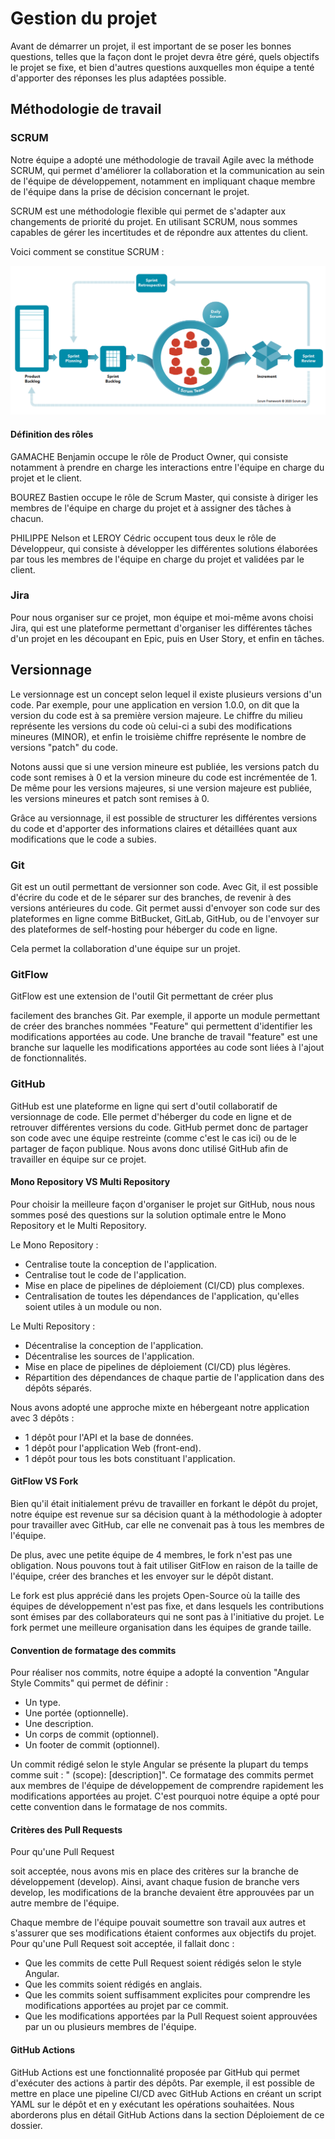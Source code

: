 # Gestion du projet

Avant de démarrer un projet, il est important de se poser les bonnes questions, telles que la façon dont le projet devra être géré, quels objectifs le projet se fixe, et bien d'autres questions auxquelles mon équipe a tenté d'apporter des réponses les plus adaptées possible.

## Méthodologie de travail

### SCRUM

Notre équipe a adopté une méthodologie de travail Agile avec la méthode SCRUM, qui permet d'améliorer la collaboration et la communication au sein de l'équipe de développement, notamment en impliquant chaque membre de l'équipe dans la prise de décision concernant le projet.

SCRUM est une méthodologie flexible qui permet de s'adapter aux changements de priorité du projet. En utilisant SCRUM, nous sommes capables de gérer les incertitudes et de répondre aux attentes du client.

Voici comment se constitue SCRUM :

![](../assets/illu/scrum.png)

#### Définition des rôles

GAMACHE Benjamin occupe le rôle de Product Owner, qui consiste notamment à prendre en charge les interactions entre l'équipe en charge du projet et le client.

BOUREZ Bastien occupe le rôle de Scrum Master, qui consiste à diriger les membres de l'équipe en charge du projet et à assigner des tâches à chacun.

PHILIPPE Nelson et LEROY Cédric occupent tous deux le rôle de Développeur, qui consiste à développer les différentes solutions élaborées par tous les membres de l'équipe en charge du projet et validées par le client.

### Jira

Pour nous organiser sur ce projet, mon équipe et moi-même avons choisi Jira, qui est une plateforme permettant d'organiser les différentes tâches d'un projet en les découpant en Epic, puis en User Story, et enfin en tâches.

## Versionnage

Le versionnage est un concept selon lequel il existe plusieurs versions d'un code. Par exemple, pour une application en version 1.0.0, on dit que la version du code est à sa première version majeure. Le chiffre du milieu représente les versions du code où celui-ci a subi des modifications mineures (MINOR), et enfin le troisième chiffre représente le nombre de versions "patch" du code.

Notons aussi que si une version mineure est publiée, les versions patch du code sont remises à 0 et la version mineure du code est incrémentée de 1. De même pour les versions majeures, si une version majeure est publiée, les versions mineures et patch sont remises à 0.

Grâce au versionnage, il est possible de structurer les différentes versions du code et d'apporter des informations claires et détaillées quant aux modifications que le code a subies.

### Git

Git est un outil permettant de versionner son code. Avec Git, il est possible d'écrire du code et de le séparer sur des branches, de revenir à des versions antérieures du code. Git permet aussi d'envoyer son code sur des plateformes en ligne comme BitBucket, GitLab, GitHub, ou de l'envoyer sur des plateformes de self-hosting pour héberger du code en ligne.

Cela permet la collaboration d'une équipe sur un projet.

### GitFlow

GitFlow est une extension de l'outil Git permettant de créer plus

facilement des branches Git. Par exemple, il apporte un module permettant de créer des branches nommées "Feature" qui permettent d'identifier les modifications apportées au code. Une branche de travail "feature" est une branche sur laquelle les modifications apportées au code sont liées à l'ajout de fonctionnalités.

### GitHub

GitHub est une plateforme en ligne qui sert d'outil collaboratif de versionnage de code. Elle permet d'héberger du code en ligne et de retrouver différentes versions du code. GitHub permet donc de partager son code avec une équipe restreinte (comme c'est le cas ici) ou de le partager de façon publique. Nous avons donc utilisé GitHub afin de travailler en équipe sur ce projet.

#### Mono Repository VS Multi Repository

Pour choisir la meilleure façon d'organiser le projet sur GitHub, nous nous sommes posé des questions sur la solution optimale entre le Mono Repository et le Multi Repository.

Le Mono Repository :

- Centralise toute la conception de l'application.
- Centralise tout le code de l'application.
- Mise en place de pipelines de déploiement (CI/CD) plus complexes.
- Centralisation de toutes les dépendances de l'application, qu'elles soient utiles à un module ou non.

Le Multi Repository :

- Décentralise la conception de l'application.
- Décentralise les sources de l'application.
- Mise en place de pipelines de déploiement (CI/CD) plus légères.
- Répartition des dépendances de chaque partie de l'application dans des dépôts séparés.

Nous avons adopté une approche mixte en hébergeant notre application avec 3 dépôts :

- 1 dépôt pour l'API et la base de données.
- 1 dépôt pour l'application Web (front-end).
- 1 dépôt pour tous les bots constituant l'application.

#### GitFlow VS Fork

Bien qu'il était initialement prévu de travailler en forkant le dépôt du projet, notre équipe est revenue sur sa décision quant à la méthodologie à adopter pour travailler avec GitHub, car elle ne convenait pas à tous les membres de l'équipe.

De plus, avec une petite équipe de 4 membres, le fork n'est pas une obligation. Nous pouvons tout à fait utiliser GitFlow en raison de la taille de l'équipe, créer des branches et les envoyer sur le dépôt distant.

Le fork est plus apprécié dans les projets Open-Source où la taille des équipes de développement n'est pas fixe, et dans lesquels les contributions sont émises par des collaborateurs qui ne sont pas à l'initiative du projet. Le fork permet une meilleure organisation dans les équipes de grande taille.

#### Convention de formatage des commits

Pour réaliser nos commits, notre équipe a adopté la convention "Angular Style Commits" qui permet de définir :

- Un type.
- Une portée (optionnelle).
- Une description.
- Un corps de commit (optionnel).
- Un footer de commit (optionnel).

Un commit rédigé selon le style Angular se présente la plupart du temps comme suit : "<type> (scope): [description]". Ce formatage des commits permet aux membres de l'équipe de développement de comprendre rapidement les modifications apportées au projet. C'est pourquoi notre équipe a opté pour cette convention dans le formatage de nos commits.

#### Critères des Pull Requests

Pour qu'une Pull Request

soit acceptée, nous avons mis en place des critères sur la branche de développement (develop). Ainsi, avant chaque fusion de branche vers develop, les modifications de la branche devaient être approuvées par un autre membre de l'équipe.

Chaque membre de l'équipe pouvait soumettre son travail aux autres et s'assurer que ses modifications étaient conformes aux objectifs du projet. Pour qu'une Pull Request soit acceptée, il fallait donc :

- Que les commits de cette Pull Request soient rédigés selon le style Angular.
- Que les commits soient rédigés en anglais.
- Que les commits soient suffisamment explicites pour comprendre les modifications apportées au projet par ce commit.
- Que les modifications apportées par la Pull Request soient approuvées par un ou plusieurs membres de l'équipe.

#### GitHub Actions

GitHub Actions est une fonctionnalité proposée par GitHub qui permet d'exécuter des actions à partir des dépôts. Par exemple, il est possible de mettre en place une pipeline CI/CD avec GitHub Actions en créant un script YAML sur le dépôt et en y exécutant les opérations souhaitées. Nous aborderons plus en détail GitHub Actions dans la section Déploiement de ce dossier.